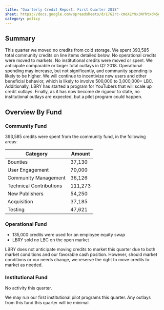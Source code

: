 ```yaml
---
title: "Quarterly Credit Report: First Quarter 2018"
sheet: https://docs.google.com/spreadsheets/d/17GIrc-cmoXEY9x3NYhtxd45g2mHnuJ7cjUy_TfmhLMA/edit?usp=sharing
category: policy
---
```

## Summary
This quarter we moved no credits from cold storage.  We spent 393,585 total community credits on line items detailed below. No operational credits were moved to markets. No institutional credits were moved or spent.
We anticipate comparable or larger total outlays in Q2 2018. Operational spending may increase, but not significantly, and community spending is likely to be higher. We will continue to incentivize new users and other beneficial behavior, which is likely to involve 500,000 to 3,000,000+ LBC. Additionally, LBRY has started a program for YouTubers that will scale up credit outlays. Finally, as it has now become de rigueur to state, no institutional outlays are expected, but a pilot program could happen.

## Overview By Fund

### Community Fund

393,585 credits were spent from the community fund, in the following areas:

| Category | Amount |
|---|---|
| Bounties | 37,130 |
| User Engagement | 70,000 |
| Community Management | 36,126 |
| Technical Contributions | 111,273 |
| New Publishers | 54,250 |
| Acquisition | 37,185 |
| Testing | 47,621 |


### Operational Fund

* 135,000 credits were used for an employee equity swap
* LBRY sold no LBC on the open market

LBRY does not anticipate moving credits to market this quarter due to both market conditions and our favorable cash position. However, should market conditions or our needs change, we reserve the right to move credits to market as needed.


### Institutional Fund

No activity this quarter.

We may run our first institutional pilot programs this quarter. Any outlays from this fund this quarter will be minimal.
